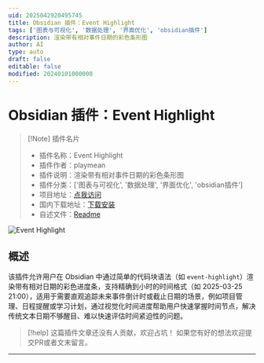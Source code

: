```yaml
---
uid: 2025042920495745
title: Obsidian 插件：Event Highlight
tags: ['图表与可视化', '数据处理', '界面优化', 'obsidian插件']
description: 渲染带有相对事件日期的彩色条形图
author: AI
type: auto
draft: false
editable: false
modified: 20240101000000
---
```


# Obsidian 插件：Event Highlight

> [!Note] 插件名片
> - 插件名称：Event Highlight
> - 插件作者：playmean
> - 插件说明：渲染带有相对事件日期的彩色条形图
> - 插件分类：['图表与可视化', '数据处理', '界面优化', 'obsidian插件']
> - 项目地址：[点我访问](https://github.com/playmean/obsidian-event-highlight-plugin)
> - 国内下载地址：[下载安装](https://pkmer.cn/products/plugin/pluginMarket/?event-highlight)
> - 自述文件：[Readme](https://ghproxy.net/https://raw.githubusercontent.com/playmean/obsidian-event-highlight-plugin/master/README.md)

![Event Highlight](https://cdn.pkmer.cn/covers/event-highlight_2_0.png!pkmer)

## 概述

该插件允许用户在 Obsidian 中通过简单的代码块语法（如 ````event-highlight````）渲染带有相对日期的彩色进度条，支持精确到小时的时间格式（如 2025-03-25 21:00），适用于需要直观追踪未来事件倒计时或截止日期的场景，例如项目管理、日程提醒或学习计划，通过视觉化时间进度帮助用户快速掌握时间节点，解决传统文本日期不够醒目、难以快速评估时间紧迫性的问题。


> [!help] 
> 这篇插件文章还没有人贡献，欢迎占坑！
> 如果您有好的想法欢迎提交PR或者文末留言。
> 

---



